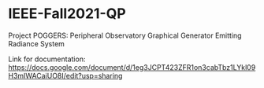 # IEEE-Fall2021-QP
Project POGGERS: Peripheral Observatory Graphical Generator Emitting Radiance System


Link for documentation:
https://docs.google.com/document/d/1eg3JCPT423ZFR1on3cabTbz1LYkl09H3mIWACaiUO8I/edit?usp=sharing
